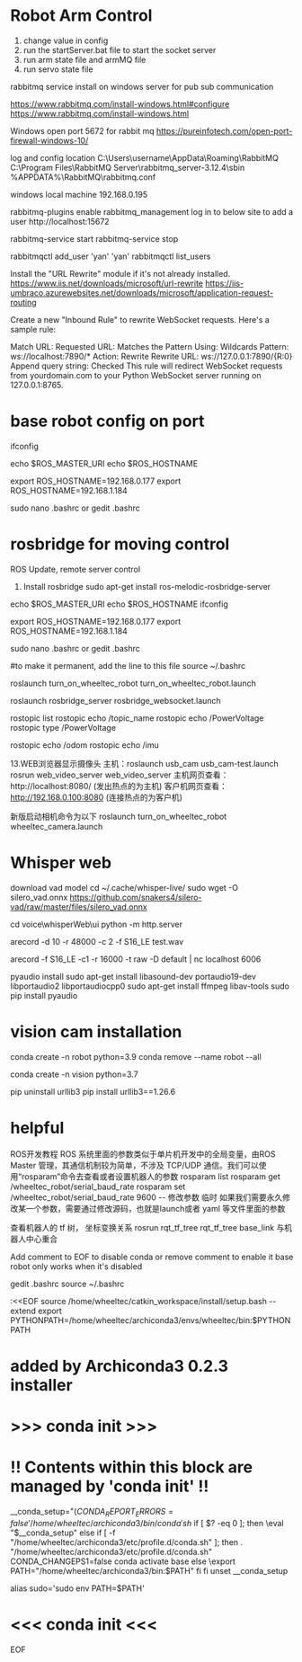 # Robot Arm Control

1. change value in config
2. run the startServer.bat file to start the socket server
3. run arm state file and armMQ file
4. run servo state file


rabbitmq service install on windows server for pub sub communication

https://www.rabbitmq.com/install-windows.html#configure
https://www.rabbitmq.com/install-windows.html

Windows open port 5672 for rabbit mq 
https://pureinfotech.com/open-port-firewall-windows-10/

log and config location
C:\Users\username\AppData\Roaming\RabbitMQ
C:\Program Files\RabbitMQ Server\rabbitmq_server-3.12.4\sbin
%APPDATA%\RabbitMQ\rabbitmq.conf

windows local machine 192.168.0.195

rabbitmq-plugins enable rabbitmq_management
log in to below site to add a user 
http://localhost:15672

rabbitmq-service start
rabbitmq-service stop


rabbitmqctl add_user 'yan' 'yan'
rabbitmqctl list_users

Install the "URL Rewrite" module if it's not already installed.
https://www.iis.net/downloads/microsoft/url-rewrite
https://iis-umbraco.azurewebsites.net/downloads/microsoft/application-request-routing

Create a new "Inbound Rule" to rewrite WebSocket requests. Here's a sample rule:

Match URL: Requested URL: Matches the Pattern
Using: Wildcards
Pattern: ws://localhost:7890/*
Action: Rewrite
Rewrite URL: ws://127.0.0.1:7890/{R:0}
Append query string: Checked
This rule will redirect WebSocket requests from yourdomain.com to your Python WebSocket server running on 127.0.0.1:8765.

# base robot config on port
ifconfig

echo $ROS_MASTER_URI
echo $ROS_HOSTNAME

export ROS_HOSTNAME=192.168.0.177
export ROS_HOSTNAME=192.168.1.184

sudo nano .bashrc
or
gedit .bashrc



# rosbridge for moving control

ROS Update, remote server control

1. Install rosbridge
sudo apt-get install ros-melodic-rosbridge-server

echo $ROS_MASTER_URI
echo $ROS_HOSTNAME
ifconfig

export ROS_HOSTNAME=192.168.0.177
export ROS_HOSTNAME=192.168.1.184

sudo nano .bashrc
or
gedit .bashrc


#to make it permanent, add the line to this file
source ~/.bashrc

roslaunch turn_on_wheeltec_robot turn_on_wheeltec_robot.launch

roslaunch rosbridge_server rosbridge_websocket.launch

rostopic list
rostopic echo /topic_name
rostopic echo /PowerVoltage
rostopic type /PowerVoltage

rostopic echo /odom
rostopic echo /imu

13.WEB浏览器显示摄像头
主机：roslaunch usb_cam usb_cam-test.launch
          rosrun web_video_server web_video_server
主机网页查看：http://localhost:8080/ (发出热点的为主机)
客户机网页查看：http://192.168.0.100:8080 (连接热点的为客户机)

新版启动相机命令为以下
roslaunch turn_on_wheeltec_robot wheeltec_camera.launch


# Whisper web
download vad model 
cd ~/.cache/whisper-live/
sudo wget -O silero_vad.onnx https://github.com/snakers4/silero-vad/raw/master/files/silero_vad.onnx


 cd voice\whisperWeb\ui
 python -m http.server


arecord -d 10 -r 48000 -c 2 -f S16_LE test.wav

arecord -f S16_LE -c1 -r 16000 -t raw -D default | nc localhost 6006

pyaudio install
sudo apt-get install libasound-dev portaudio19-dev libportaudio2 libportaudiocpp0
sudo apt-get install ffmpeg libav-tools
sudo pip install pyaudio


# vision cam installation 

conda create -n robot python=3.9
conda remove --name robot --all

conda create -n vision python=3.7

pip uninstall urllib3
pip install urllib3==1.26.6


# helpful
ROS开发教程
ROS 系统里面的参数类似于单片机开发中的全局变量，由ROS Master 管理，其通信机制较为简单，不涉及 TCP/UDP 通信。我们可以使用“rosparam”命令去查看或者设置机器人的参数
rosparam list 
rosparam get /wheeltec_robot/serial_baud_rate
rosparam set /wheeltec_robot/serial_baud_rate 9600 -- 修改参数 临时
如果我们需要永久修改某一个参数，需要通过修改源码，也就是launch或者 yaml 等文件里面的参数

查看机器人的 tf 树， 坐标变换关系
rosrun rqt_tf_tree rqt_tf_tree
base_link 与机器人中心重合




Add comment to EOF to disable conda or remove comment to enable it
base robot only works when it's disabled 

gedit .bashrc
source ~/.bashrc

:<<EOF
source /home/wheeltec/catkin_workspace/install/setup.bash --extend
export PYTHONPATH=/home/wheeltec/archiconda3/envs/wheeltec/bin:$PYTHONPATH
# added by Archiconda3 0.2.3 installer
# >>> conda init >>>
# !! Contents within this block are managed by 'conda init' !!
__conda_setup="$(CONDA_REPORT_ERRORS=false '/home/wheeltec/archiconda3/bin/conda' sh$
if [ $? -eq 0 ]; then
    \eval "$__conda_setup"
else
    if [ -f "/home/wheeltec/archiconda3/etc/profile.d/conda.sh" ]; then
        . "/home/wheeltec/archiconda3/etc/profile.d/conda.sh"
        CONDA_CHANGEPS1=false conda activate base
    else
        \export PATH="/home/wheeltec/archiconda3/bin:$PATH"
    fi
fi
unset __conda_setup

alias sudo='sudo env PATH=$PATH'
# <<< conda init <<<
EOF

